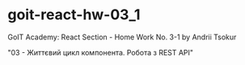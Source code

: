 # goit-react-hw-03_1

GoIT Academy: React Section - Home Work No. 3-1 by Andrii Tsokur

"03 - Життєвий цикл компонента. Робота з REST API"
